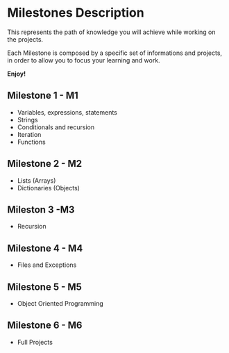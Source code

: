 # Milestones Description

This represents the path of knowledge you will achieve while working on the projects.

Each Milestone is composed by a specific set of informations and projects, in order to allow you to focus your learning and work.

**Enjoy!**

## Milestone 1 - M1

- Variables, expressions, statements
- Strings
- Conditionals and recursion
- Iteration
- Functions

## Milestone 2 - M2

- Lists (Arrays)
- Dictionaries (Objects)

## Mileston 3 -M3

- Recursion

## Milestone 4 - M4

- Files and Exceptions

## Milestone 5 - M5

- Object Oriented Programming

## Milestone 6 - M6

- Full Projects